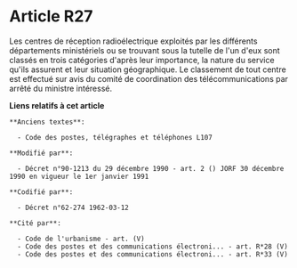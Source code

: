 # Article R27

Les centres de réception radioélectrique exploités par les différents départements ministériels ou se trouvant sous la
tutelle de l'un d'eux sont classés en trois catégories d'après leur importance, la nature du service qu'ils assurent et leur
situation géographique. Le classement de tout centre est effectué sur avis du comité de coordination des télécommunications
par arrêté du ministre intéressé.

**Liens relatifs à cet article**

	**Anciens textes**:

	  - Code des postes, télégraphes et téléphones L107

	**Modifié par**:

	  - Décret n°90-1213 du 29 décembre 1990 - art. 2 () JORF 30 décembre 1990 en vigueur le 1er janvier 1991

	**Codifié par**:

	  - Décret n°62-274 1962-03-12

	**Cité par**:

	  - Code de l'urbanisme - art. (V)
	  - Code des postes et des communications électroni... - art. R*28 (V)
	  - Code des postes et des communications électroni... - art. R*33 (V)
